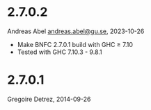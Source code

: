 
# 2.7.0.2

Andreas Abel <andreas.abel@gu.se>,  2023-10-26

* Make BNFC 2.7.0.1 build with GHC ≥ 7.10
* Tested with GHC 7.10.3 - 9.8.1

# 2.7.0.1

Gregoire Detrez, 2014-09-26

